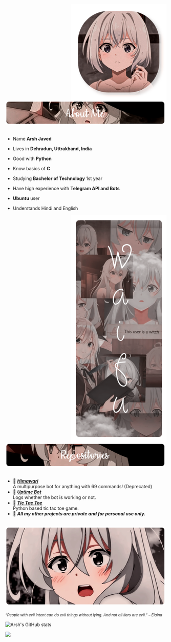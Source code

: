 <div>
<img src="./img/Profile-elaina.png" width="300" align="right" />
<br/>
<img src="./img/AboutMe-elaina.png" width="500" />
<br/>
<br/>
  
- Name **Arsh Javed**

- Lives in **Dehradun, Uttrakhand, India**

- Good with **Python**
  
- Know basics of **C**

- Studying **Bachelor of Technology** 1st year

- Have high experience with **Telegram API and Bots**
  
- **Ubuntu** user

- Understands Hindi and English
<img src="./img/Waifu-elainaa.png" width="300" align="right" />
<br/>
<img src="./img/Repo-elaina.png" width="500" />
<br/>
<br/>
  
- 📗 [***Himawari***](https://github.com/ArshCypherZ/HWBot) <br/>
  A multipurpose bot for anything with 69 commands! (Deprecated)
- 📘 [***Uptime Bot***](https://github.com/ArshCypherZ/BotUptime) <br/>
  Logs whether the bot is working or not.
- 📓 [***Tic Tac Toe***](https://github.com/ArshCypherZ/tic-tac-toe) <br/>
  Python based tic tac toe game.
- 📙 ***All my other projects are private and for personal use only.***  
  

<br/>
<img src="./img/banner-elainaa.png" width="500" /><br/>
  
<sub> *“People with evil intent can do evil things without lying. And not all liars are evil.” – Elaina* </sub>
<!--
<img src="https://metrics.lecoq.io/Eilaluth?template=classic&base.header=0&base.activity=0&base.community=0&base.repositories=0&base.metadata=0&repositories=1&repositories=100&repositories.batch=100&repositories.forks=false&repositories.affiliations=owner&repositories.featured=Eilaluth%2FAyano%2CEilaluth%2FKyoko%2CEilaluth%2FKanna%2CEilaluth%2FHotaru%2CEilaluth%2FMocha&config.timezone=Asia%2FJakart"  />
-->
  
![Arsh's GitHub stats](https://github-readme-stats.vercel.app/api?username=ArshCypherZ&count_private=true&theme=midnight-purple)  
  
![](https://komarev.com/ghpvc/?username=ArshCypherZ&style=for-the-badge)
</div>
